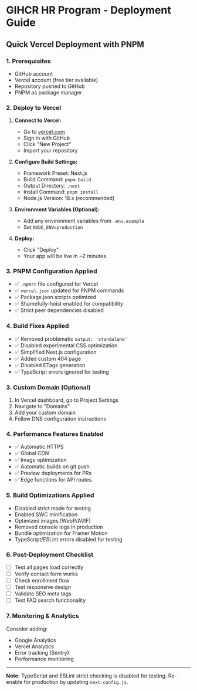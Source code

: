# GIHCR HR Program - Deployment Guide

## Quick Vercel Deployment with PNPM

### 1. Prerequisites
- GitHub account
- Vercel account (free tier available)
- Repository pushed to GitHub
- PNPM as package manager

### 2. Deploy to Vercel

1. **Connect to Vercel:**
   - Go to [vercel.com](https://vercel.com)
   - Sign in with GitHub
   - Click "New Project"
   - Import your repository

2. **Configure Build Settings:**
   - Framework Preset: Next.js
   - Build Command: `pnpm build`
   - Output Directory: `.next`
   - Install Command: `pnpm install`
   - Node.js Version: 18.x (recommended)

3. **Environment Variables (Optional):**
   - Add any environment variables from `.env.example`
   - Set `NODE_ENV=production`

4. **Deploy:**
   - Click "Deploy"
   - Your app will be live in ~2 minutes

### 3. PNPM Configuration Applied
- ✅ `.npmrc` file configured for Vercel
- ✅ `vercel.json` updated for PNPM commands
- ✅ Package.json scripts optimized
- ✅ Shamefully-hoist enabled for compatibility
- ✅ Strict peer dependencies disabled

### 4. Build Fixes Applied
- ✅ Removed problematic `output: 'standalone'`
- ✅ Disabled experimental CSS optimization
- ✅ Simplified Next.js configuration
- ✅ Added custom 404 page
- ✅ Disabled ETags generation
- ✅ TypeScript errors ignored for testing

### 3. Custom Domain (Optional)
1. In Vercel dashboard, go to Project Settings
2. Navigate to "Domains"
3. Add your custom domain
4. Follow DNS configuration instructions

### 4. Performance Features Enabled
- ✅ Automatic HTTPS
- ✅ Global CDN
- ✅ Image optimization
- ✅ Automatic builds on git push
- ✅ Preview deployments for PRs
- ✅ Edge functions for API routes

### 5. Build Optimizations Applied
- Disabled strict mode for testing
- Enabled SWC minification
- Optimized images (WebP/AVIF)
- Removed console logs in production
- Bundle optimization for Framer Motion
- TypeScript/ESLint errors disabled for testing

### 6. Post-Deployment Checklist
- [ ] Test all pages load correctly
- [ ] Verify contact form works
- [ ] Check enrollment flow
- [ ] Test responsive design
- [ ] Validate SEO meta tags
- [ ] Test FAQ search functionality

### 7. Monitoring & Analytics
Consider adding:
- Google Analytics
- Vercel Analytics
- Error tracking (Sentry)
- Performance monitoring

---

**Note:** TypeScript and ESLint strict checking is disabled for testing. Re-enable for production by updating `next.config.js`.